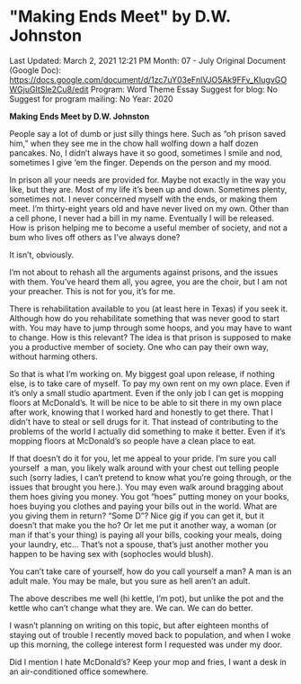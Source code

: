 # "Making Ends Meet" by D.W. Johnston

Last Updated: March 2, 2021 12:21 PM
Month: 07 - July
Original Document (Google Doc): https://docs.google.com/document/d/1zc7uY03eFnlVJO5Ak9FFv_KIugvGOWGjuGItSle2Cu8/edit
Program: Word Theme Essay
Suggest for blog: No
Suggest for program mailing: No
Year: 2020

**Making Ends Meet by D.W. Johnston**

People say a lot of dumb or just silly things here. Such as “oh prison saved him,” when they see me in the chow hall wolfing down a half dozen pancakes. No, I didn’t always have it so good, sometimes I smile and nod, sometimes I give ‘em the finger. Depends on the person and my mood.

In prison all your needs are provided for. Maybe not exactly in the way you like, but they are. Most of my life it’s been up and down. Sometimes plenty, sometimes not. I never concerned myself with the ends, or making them meet. I’m thirty-eight years old and have never lived on my own. Other than a cell phone, I never had a bill in my name. Eventually I will be released. How is prison helping me to become a useful member of society, and not a bum who lives off others as I’ve always done?

It isn’t, obviously.

I’m not about to rehash all the arguments against prisons, and the issues with them. You’ve heard them all, you agree, you are the choir, but I am not your preacher. This is not for you, it’s for me.

There is rehabilitation available to you (at least here in Texas) if you seek it. Although how do you rehabilitate something that was never good to start with. You may have to jump through some hoops, and you may have to want to change. How is this relevant? The idea is that prison is supposed to make you a productive member of society. One who can pay their own way, without harming others.

So that is what I’m working on. My biggest goal upon release, if nothing else, is to take care of myself. To pay my own rent on my own place. Even if it’s only a small studio apartment. Even if the only job I can get is mopping floors at McDonald’s. It will be nice to be able to sit there in my own place after work, knowing that I worked hard and honestly to get there. That I didn't have to steal or sell drugs for it. That instead of contributing to the problems of the world I actually did something to make it better. Even if it’s mopping floors at McDonald’s so people have a clean place to eat.

If that doesn’t do it for you, let me appeal to your pride. I’m sure you call yourself  a man, you likely walk around with your chest out telling people such (sorry ladies, I can’t pretend to know what you’re going through, or the issues that brought you here.). You may even walk around bragging about them hoes giving you money. You got “hoes” putting money on your books, hoes buying you clothes and paying your bills out in the world. What are you giving them in return? “Some D”? Nice gig if you can get it, but it doesn’t that make you the ho? Or let me put it another way, a woman (or man if that's your thing) is paying all your bills, cooking your meals, doing your laundry, etc… That’s not a spouse, that’s just another mother you happen to be having sex with (sophocles would blush).

You can’t take care of yourself, how do you call yourself a man? A man is an adult male. You may be male, but you sure as hell aren’t an adult.

The above describes me well (hi kettle, I’m pot), but unlike the pot and the kettle who can’t change what they are. We can. We can do better.

I wasn’t planning on writing on this topic, but after eighteen months of staying out of trouble I recently moved back to population, and when I woke up this morning, the college interest form I requested was under my door.

Did I mention I hate McDonald’s? Keep your mop and fries, I want a desk in an air-conditioned office somewhere.